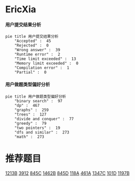 # EricXia

<!-- tabs:start -->



#### **用户提交结果分析**

```mermaid
pie title 用户提交结果分析
    "Accepted" :  45
    "Rejected" :  0
    "Wrong answer" :  39
    "Runtime error" :  2
    "Time limit exceeded" :  13
    "Memory limit exceeded" :  0
    "Compilation error" :  1
    "Partial" :  0
```

#### **用户做题类型偏好分析**

```mermaid
pie title 用户做题类型偏好分析
    "binary search" :  97
    "dp" :  467
    "graphs" :  259
    "trees" :  127
    "divide and conquer" :  77
    "greedy" :  79
    "two pointers" :  19
    "dfs and similar" :  273
    "math" :  273
```



<!-- tabs:end -->
# 推荐题目
[1213B](https://codeforces.com/contest/1213/problem/B)
[3912](https://codeforces.com/contest/391/problem/2)
[845C](https://codeforces.com/contest/845/problem/C)
[1462B](https://codeforces.com/contest/1462/problem/B)
[845D](https://codeforces.com/contest/845/problem/D)
[118A](https://codeforces.com/contest/118/problem/A)
[461A](https://codeforces.com/contest/461/problem/A)
[1347C](https://codeforces.com/contest/1347/problem/C)
[101D](https://codeforces.com/contest/101/problem/D)
[1197B](https://codeforces.com/contest/1197/problem/B)
